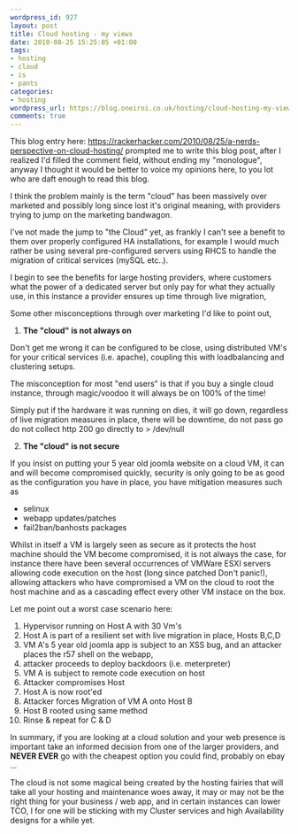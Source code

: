 ```yaml
--- 
wordpress_id: 927
layout: post
title: Cloud hosting - my views
date: 2010-08-25 15:25:05 +01:00
tags: 
- hosting
- cloud
- is
- pants
categories: 
- hosting
wordpress_url: https://blog.oneiroi.co.uk/hosting/cloud-hosting-my-views
comments: true
---
```

This blog entry here: <a href="https://rackerhacker.com/2010/08/25/a-nerds-perspective-on-cloud-hosting/">https://rackerhacker.com/2010/08/25/a-nerds-perspective-on-cloud-hosting/</a> prompted me to write this blog post, after I realized I'd filled the comment field, without ending my "monologue", anyway I thought it would be better to voice my opinions here, to you lot who are daft enough to read this blog.

I think the problem mainly is the term "cloud" has been massively over marketed and possibly long since lost it's original meaning, with providers trying to jump on the marketing bandwagon.

I've not made the jump to "the Cloud" yet, as frankly I can't see a benefit to them over properly configured HA installations, for example I would much rather be using several pre-configured servers using RHCS to handle the migration of critical services (mySQL etc..).

I begin to see the benefits for large hosting providers, where customers what the power of a dedicated server but only pay for what they actually use, in this instance a provider ensures up time through live migration,

Some other misconceptions through over marketing I'd like to point out,

1) <strong>The "cloud" is not always on</strong>

Don't get me wrong it can be configured to be close, using distributed VM's for your critical services (i.e. apache), coupling this with loadbalancing and clustering setups.

The misconception for most "end users" is that if you buy a single cloud instance, through magic/voodoo it will always be on 100% of the time!

Simply put if the hardware it was running on dies, it will go down, regardless of live migration measures in place, there will be downtime, do not pass go do not collect http 200 go directly to &gt; /dev/null

2) <strong>The "cloud" is not secure</strong>

If you insist on putting your 5 year old joomla website on a cloud VM, it can and will become compromised quickly, security is only going to be as good as the configuration you have in place, you have mitigation measures such as
<ul>
	<li>selinux</li>
	<li>webapp updates/patches</li>
	<li>fail2ban/banhosts packages</li>
</ul>
Whilst in itself a VM is largely seen as secure as it protects the host machine should the VM become compromised, it is not always the case, for instance there have been several occurrences of VMWare ESXI servers allowing code execution on the host (long since patched Don't panic!), allowing attackers who have compromised a VM on the cloud to root the host machine and as a cascading effect every other VM instace on the box.

Let me point out a worst case scenario here:
<ol>
	<li>Hypervisor running on Host A with 30 Vm's</li>
	<li>Host A is part of a resilient set with live migration in place, Hosts B,C,D</li>
	<li>VM A's 5 year old joomla app is subject to an XSS bug, and an attacker places the r57 shell on the webapp,</li>
	<li>attacker proceeds to deploy backdoors (i.e. meterpreter)</li>
	<li>VM A is subject to remote code execution on host</li>
	<li>Attacker compromises Host</li>
	<li>Host A is now root'ed</li>
	<li>Attacker forces Migration of VM A onto Host B</li>
	<li>Host B rooted using same method</li>
	<li>Rinse &amp; repeat for C &amp; D</li>
</ol>
In summary, if you are looking at a cloud solution and your web presence is important take an informed decision from one of the larger providers, and <strong>NEVER EVER</strong> go with the cheapest option you could find, probably on ebay ...

The cloud is not some magical being created by the hosting fairies that will take all your hosting and maintenance woes away, it may or may not be the right thing for your business / web app, and in certain instances can lower TCO, I for one will be sticking with my Cluster services and high Availability designs for a while yet.
